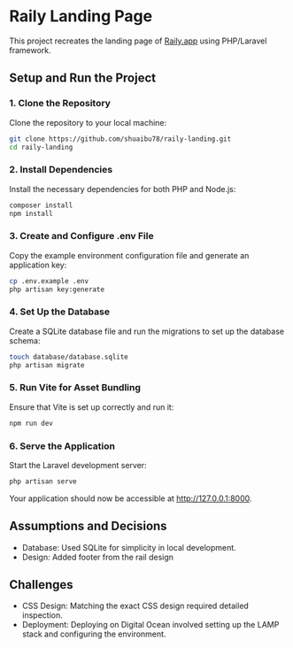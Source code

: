 # Raily Landing Page

This project recreates the landing page of [Raily.app](https://raily.app) using PHP/Laravel framework.

## Setup and Run the Project

### 1. Clone the Repository

Clone the repository to your local machine:

```bash
git clone https://github.com/shuaibu78/raily-landing.git
cd raily-landing
```

### 2. Install Dependencies

Install the necessary dependencies for both PHP and Node.js:

```bash
composer install
npm install
```

### 3. Create and Configure .env File

Copy the example environment configuration file and generate an application key:

```bash
cp .env.example .env
php artisan key:generate
```

### 4. Set Up the Database

Create a SQLite database file and run the migrations to set up the database schema:

```bash
touch database/database.sqlite
php artisan migrate
```

### 5. Run Vite for Asset Bundling

Ensure that Vite is set up correctly and run it:

```bash
npm run dev
```

### 6. Serve the Application

Start the Laravel development server:

```bash
php artisan serve
```

Your application should now be accessible at http://127.0.0.1:8000.

## Assumptions and Decisions

-   Database: Used SQLite for simplicity in local development.
-   Design: Added footer from the rail design

## Challenges

-   CSS Design: Matching the exact CSS design required detailed inspection.
-   Deployment: Deploying on Digital Ocean involved setting up the LAMP stack and configuring the environment.
